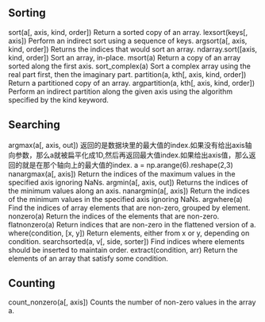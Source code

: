 ## Sorting

sort(a[, axis, kind, order])	    Return a sorted copy of an array.
lexsort(keys[, axis])	            Perform an indirect sort using a sequence of keys.
argsort(a[, axis, kind, order])	    Returns the indices that would sort an array.
ndarray.sort([axis, kind, order])	Sort an array, in-place.
msort(a)	                        Return a copy of an array sorted along the first axis.
sort_complex(a)	                            Sort a complex array using the real part first, then the imaginary part.
partition(a, kth[, axis, kind, order])	    Return a partitioned copy of an array.
argpartition(a, kth[, axis, kind, order])	Perform an indirect partition along the given axis using the algorithm specified by the kind keyword.

## Searching

argmax(a[, axis, out])	返回的是数据块里的最大值的index.如果没有给出axis轴向参数，那么a就被扁平化成1D,然后再返回最大值index.如果给出axis值，那么返回的就是在那个轴向上的最大值的index.
a = np.arange(6).reshape(2,3)
nanargmax(a[, axis])	Return the indices of the maximum values in the specified axis ignoring NaNs.
argmin(a[, axis, out])	Returns the indices of the minimum values along an axis.
nanargmin(a[, axis])	Return the indices of the minimum values in the specified axis ignoring NaNs.
argwhere(a)	Find the indices of array elements that are non-zero, grouped by element.
nonzero(a)	Return the indices of the elements that are non-zero.
flatnonzero(a)	Return indices that are non-zero in the flattened version of a.
where(condition, [x, y])	Return elements, either from x or y, depending on condition.
searchsorted(a, v[, side, sorter])	Find indices where elements should be inserted to maintain order.
extract(condition, arr)	Return the elements of an array that satisfy some condition.

## Counting

count_nonzero(a[, axis])	Counts the number of non-zero values in the array a.


